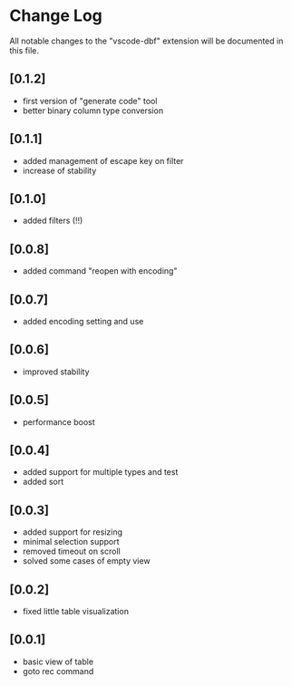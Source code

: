 # Change Log

All notable changes to the "vscode-dbf" extension will be documented in this file.

## [0.1.2]
 - first version of "generate code" tool
 - better binary column type conversion

## [0.1.1]
 - added management of escape key on filter
 - increase of stability

## [0.1.0]
 - added filters (!!)

## [0.0.8]
 - added command "reopen with encoding"

## [0.0.7]
 - added encoding setting and use

## [0.0.6]
 - improved stability

## [0.0.5]
 - performance boost

## [0.0.4]
 - added support for multiple types and test
 - added sort

## [0.0.3]
 - added support for resizing
 - minimal selection support
 - removed timeout on scroll
 - solved some cases of empty view

## [0.0.2]
 - fixed little table visualization

## [0.0.1]

- basic view of table
- goto rec command
